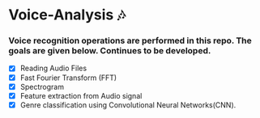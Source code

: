 #  Voice-Analysis :notes: 

### Voice recognition operations are performed in this repo. The goals are given below. Continues to be developed.

- [X] Reading Audio Files
- [X] Fast Fourier Transform (FFT)
- [X] Spectrogram
- [X] Feature extraction from Audio signal
- [X] Genre classification using Convolutional Neural Networks(CNN).
